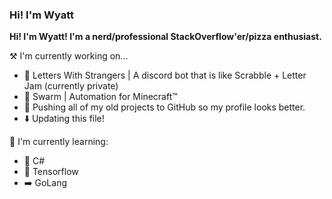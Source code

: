 ### Hi! I'm Wyatt
**Hi! I'm Wyatt! I'm a nerd/professional StackOverflow'er/pizza enthusiast.**

⚒️  I'm currently working on...
- 🔡  Letters With Strangers | A discord bot that is like Scrabble + Letter Jam (currently private)
- 🐝  Swarm | Automation for Minecraft™
- 📌  Pushing all of my old projects to GitHub so my profile looks better.
- ⬇️  Updating this file!

🌱  I'm currently learning:
- 🎵 C#
- 🧠 Tensorflow
- ➡️ GoLang

<!--
**Wyatt-Stanke/Wyatt-Stanke** is a ✨ _special_ ✨ repository because its `README.md` (this file) appears on your GitHub profile.

Here are some ideas to get you started:

- 🔭 I’m currently working on ...
- 🌱 I’m currently learning ...
- 👯 I’m looking to collaborate on ...
- 🤔 I’m looking for help with ...
- 💬 Ask me about ...
- 📫 How to reach me: ...
- 😄 Pronouns: ...
- ⚡ Fun fact: ...
-->
